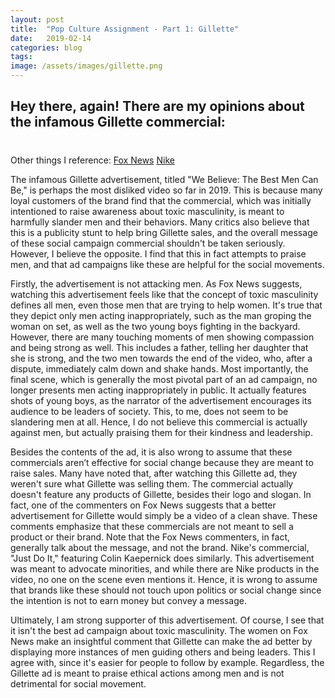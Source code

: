 ```yaml
---
layout: post
title:  "Pop Culture Assignment - Part 1: Gillette"
date:   2019-02-14
categories: blog
tags:
image: /assets/images/gillette.png
---
```


<h2>Hey there, again! There are my opinions about the infamous Gillette commercial:</h2>
<h1></h1>

Other things I reference:
[Fox News][Fox]
[Nike][Nike]

The infamous Gillette advertisement, titled "We Believe: The Best Men Can Be," is perhaps the most disliked video so far in 2019. This is because many loyal customers of the brand find that the commercial, which was initially intentioned to raise awareness about toxic masculinity, is meant to harmfully slander men and their behaviors. Many critics also believe that this is a publicity stunt to help bring Gillette sales, and the overall message of these social campaign commercial shouldn't be taken seriously. However, I believe the opposite. I find that this in fact attempts to praise men, and that ad campaigns like these are helpful for the social movements.
 
Firstly, the advertisement is not attacking men. As Fox News suggests, watching this advertisement feels like that the concept of toxic masculinity defines all men, even those men that are trying to help women. It's true that they depict only men acting inappropriately, such as the man groping the woman on set, as well as the two young boys fighting in the backyard. However, there are many touching moments of men showing compassion and being strong as well. This includes a father, telling her daughter that she is strong, and the two men towards the end of the video, who, after a dispute, immediately calm down and shake hands. Most importantly, the final scene, which is generally the most pivotal part of an ad campaign, no longer presents men acting inappropriately in public. It actually features shots of young boys, as the narrator of the advertisement encourages its audience to be leaders of society. This, to me, does not seem to be slandering men at all. Hence, I do not believe this commercial is actually against men, but actually praising them for their kindness and leadership.
 
Besides the contents of the ad, it is also wrong to assume that these commercials aren’t effective for social change because they are meant to raise sales. Many have noted that, after watching this Gillette ad, they weren't sure what Gillette was selling them. The commercial actually doesn't feature any products of Gillette, besides their logo and slogan. In fact, one of the commenters on Fox News suggests that a better advertisement for Gillette would simply be a video of a clean shave. These comments emphasize that these commercials are not meant to sell a product or their brand. Note that the Fox News commenters, in fact, generally talk about the message, and not the brand. Nike's commercial, "Just Do It," featuring Colin Kaepernick does similarly. This advertisement was meant to advocate minorities, and while there are Nike products in the video, no one on the scene even mentions it. Hence, it is wrong to assume that brands like these should not touch upon politics or social change since the intention is not to earn money but convey a message.
 
Ultimately, I am strong supporter of this advertisement. Of course, I see that it isn't the best ad campaign about toxic masculinity. The women on Fox News make an insightful comment that Gillette can make the ad better by displaying more instances of men guiding others and being leaders. This I agree with, since it's easier for people to follow by example. Regardless, the Gillette ad is meant to praise ethical actions among men and is not detrimental for social movement.


[Fox]: https://www.youtube.com/watch?v=HIN5rlCJB4M
[Nike]: https://www.youtube.com/watch?v=-grjIUWKoBA